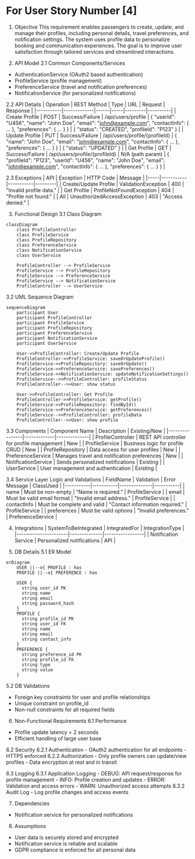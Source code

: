 # For User Story Number [4]

1. Objective
This requirement enables passengers to create, update, and manage their profiles, including personal details, travel preferences, and notification settings. The system uses profile data to personalize booking and communication experiences. The goal is to improve user satisfaction through tailored services and streamlined interactions.

2. API Model
  2.1 Common Components/Services
  - AuthenticationService (OAuth2 based authentication)
  - ProfileService (profile management)
  - PreferenceService (travel and notification preferences)
  - NotificationService (for personalized notifications)

  2.2 API Details
| Operation | REST Method | Type | URL | Request | Response |
|-----------|-------------|------|-----|---------|----------|
| Create Profile | POST | Success/Failure | /api/users/profile | { "userId": "U456", "name": "John Doe", "email": "john@example.com", "contactInfo": { ... }, "preferences": { ... } } | { "status": "CREATED", "profileId": "P123" } |
| Update Profile | PUT | Success/Failure | /api/users/profile/{profileId} | { "name": "John Doe", "email": "john@example.com", "contactInfo": { ... }, "preferences": { ... } } | { "status": "UPDATED" } |
| Get Profile | GET | Success/Failure | /api/users/profile/{profileId} | N/A (path param) | { "profileId": "P123", "userId": "U456", "name": "John Doe", "email": "john@example.com", "contactInfo": { ... }, "preferences": { ... } } |

  2.3 Exceptions
| API | Exception | HTTP Code | Message |
|-----|-----------|-----------|---------|
| Create/Update Profile | ValidationException | 400 | "Invalid profile data." |
| Get Profile | ProfileNotFoundException | 404 | "Profile not found." |
| All | UnauthorizedAccessException | 403 | "Access denied." |

3. Functional Design
  3.1 Class Diagram
```mermaid
classDiagram
    class ProfileController
    class ProfileService
    class ProfileRepository
    class PreferenceService
    class NotificationService
    class UserService

    ProfileController --> ProfileService
    ProfileService --> ProfileRepository
    ProfileService --> PreferenceService
    ProfileService --> NotificationService
    ProfileController --> UserService
```

  3.2 UML Sequence Diagram
```mermaid
sequenceDiagram
    participant User
    participant ProfileController
    participant ProfileService
    participant ProfileRepository
    participant PreferenceService
    participant NotificationService
    participant UserService

    User->>ProfileController: Create/Update Profile
    ProfileController->>ProfileService: saveOrUpdateProfile()
    ProfileService->>ProfileRepository: saveOrUpdate()
    ProfileService->>PreferenceService: savePreferences()
    ProfileService->>NotificationService: updateNotificationSettings()
    ProfileService-->>ProfileController: profileStatus
    ProfileController-->>User: show status

    User->>ProfileController: Get Profile
    ProfileController->>ProfileService: getProfile()
    ProfileService->>ProfileRepository: findById()
    ProfileService->>PreferenceService: getPreferences()
    ProfileService-->>ProfileController: profileData
    ProfileController-->>User: show profile
```

  3.3 Components
| Component Name | Description | Existing/New |
|----------------|-------------|--------------|
| ProfileController | REST API controller for profile management | New |
| ProfileService | Business logic for profile CRUD | New |
| ProfileRepository | Data access for user profiles | New |
| PreferenceService | Manages travel and notification preferences | New |
| NotificationService | Sends personalized notifications | Existing |
| UserService | User management and authentication | Existing |

  3.4 Service Layer Logic and Validations
| FieldName | Validation | Error Message | ClassUsed |
|-----------|-----------|--------------|-----------|
| name | Must be non-empty | "Name is required." | ProfileService |
| email | Must be valid email format | "Invalid email address." | ProfileService |
| contactInfo | Must be complete and valid | "Contact information required." | ProfileService |
| preferences | Must be valid options | "Invalid preferences." | PreferenceService |

4. Integrations
| SystemToBeIntegrated | IntegratedFor | IntegrationType |
|----------------------|--------------|-----------------|
| Notification Service | Personalized notifications | API |

5. DB Details
  5.1 ER Model
```mermaid
erDiagram
    USER ||--o{ PROFILE : has
    PROFILE ||--o{ PREFERENCE : has

    USER {
      string user_id PK
      string name
      string email
      string password_hash
    }
    PROFILE {
      string profile_id PK
      string user_id FK
      string name
      string email
      string contact_info
    }
    PREFERENCE {
      string preference_id PK
      string profile_id FK
      string type
      string value
    }
```

  5.2 DB Validations
- Foreign key constraints for user and profile relationships
- Unique constraint on profile_id
- Non-null constraints for all required fields

6. Non-Functional Requirements
  6.1 Performance
  - Profile update latency < 2 seconds
  - Efficient handling of large user base

  6.2 Security
    6.2.1 Authentication
    - OAuth2 authentication for all endpoints
    - HTTPS enforced
    6.2.2 Authorization
    - Only profile owners can update/view profiles
    - Data encryption at rest and in transit

  6.3 Logging
    6.3.1 Application Logging
    - DEBUG: API request/response for profile management
    - INFO: Profile creation and updates
    - ERROR: Validation and access errors
    - WARN: Unauthorized access attempts
    6.3.2 Audit Log
    - Log profile changes and access events

7. Dependencies
- Notification service for personalized notifications

8. Assumptions
- User data is securely stored and encrypted
- Notification service is reliable and scalable
- GDPR compliance is enforced for all personal data
